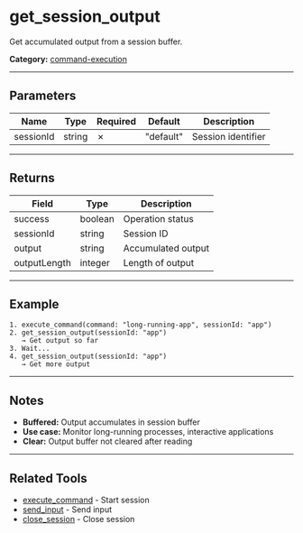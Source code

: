 ﻿# get_session_output

Get accumulated output from a session buffer.

**Category:** [command-execution](INDEX.md)

---

## Parameters

| Name | Type | Required | Default | Description |
|------|------|----------|---------|-------------|
| sessionId | string | ✗ | "default" | Session identifier |

---

## Returns

| Field | Type | Description |
|-------|------|-------------|
| success | boolean | Operation status |
| sessionId | string | Session ID |
| output | string | Accumulated output |
| outputLength | integer | Length of output |

---

## Example

```
1. execute_command(command: "long-running-app", sessionId: "app")
2. get_session_output(sessionId: "app")
   → Get output so far
3. Wait...
4. get_session_output(sessionId: "app")
   → Get more output
```

---

## Notes

- **Buffered:** Output accumulates in session buffer
- **Use case:** Monitor long-running processes, interactive applications
- **Clear:** Output buffer not cleared after reading

---

## Related Tools

- [execute_command](execute_command.md) - Start session
- [send_input](send_input.md) - Send input
- [close_session](close_session.md) - Close session